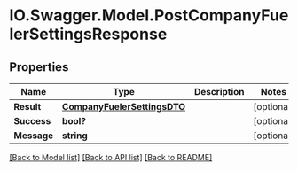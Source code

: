# IO.Swagger.Model.PostCompanyFuelerSettingsResponse
## Properties

Name | Type | Description | Notes
------------ | ------------- | ------------- | -------------
**Result** | [**CompanyFuelerSettingsDTO**](CompanyFuelerSettingsDTO.md) |  | [optional] 
**Success** | **bool?** |  | [optional] 
**Message** | **string** |  | [optional] 

[[Back to Model list]](../README.md#documentation-for-models) [[Back to API list]](../README.md#documentation-for-api-endpoints) [[Back to README]](../README.md)

